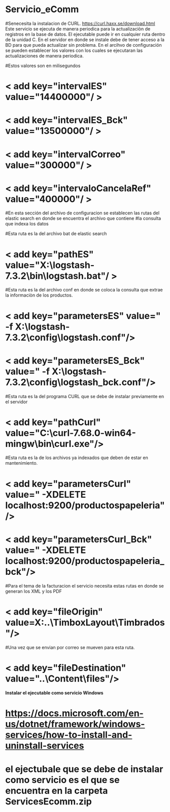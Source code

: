 # Servicio_eComm
#Senecesita la instalacion de CURL. https://curl.haxx.se/download.html
Este servicio se ejecuta de manera periodica para la actualizaciòn de registros en la base de datos.
El ejecutable puede ir en cualquier ruta dentro de la unidad C.
En el servidor en donde se instale debe de tener acceso a la BD para que pueda actualizar sin problema.
En el arcihvo de configuración se pueden establecer los valores con los cuales se ejecutaran las actualizaciones de manera periodica.

#Estos valores son en milisegundos
#  < add key="intervalES" value="14400000"/ >
# < add key="intervalES_Bck" value="13500000"/ >
# < add key="intervalCorreo" value="300000"/ >
# < add key="intervaloCancelaRef" value="400000"/ >

#En esta sección del archivo de configuracion se establecen las rutas del elastic search en donde se encuentra el archivo que contiene
#la consulta que indexa los datos

#Esta ruta es la del archivo bat de elastic search
# < add key="pathES" value="X:\logstash-7.3.2\bin\logstash.bat"/ >

#Esta ruta es la del archivo conf en donde se coloca la consulta que extrae la informaciòn de los productos.
# < add key="parametersES" value=" -f X:\logstash-7.3.2\config\logstash.conf"/>
# < add key="parametersES_Bck" value=" -f X:\logstash-7.3.2\config\logstash_bck.conf"/>

#Esta ruta es la del programa CURL que se debe de instalar previamente en el servidor
# < add key="pathCurl" value="C:\curl-7.68.0-win64-mingw\bin\curl.exe"/>

#Esta ruta es la de los archivos ya indexados que deben de estar en mantenimiento.
# < add key="parametersCurl" value=" -XDELETE localhost:9200/productospapeleria"/>
# < add key="parametersCurl_Bck" value=" -XDELETE localhost:9200/productospapeleria_bck"/>

#Para el tema de la facturacion el servicio necesita estas rutas en donde se generan los XML y los PDF
# < add key="fileOrigin" value=X:..\TimboxLayout\Timbrados\"/>

#Una vez que se envian por correo se mueven para esta ruta.
# < add key="fileDestination" value="..\Content\files\"/>

#### Instalar el ejecutable como servicio Windows
# https://docs.microsoft.com/en-us/dotnet/framework/windows-services/how-to-install-and-uninstall-services
# el ejectubale que se debe de instalar como servicio es el que se encuentra en la carpeta ServicesEcomm.zip
